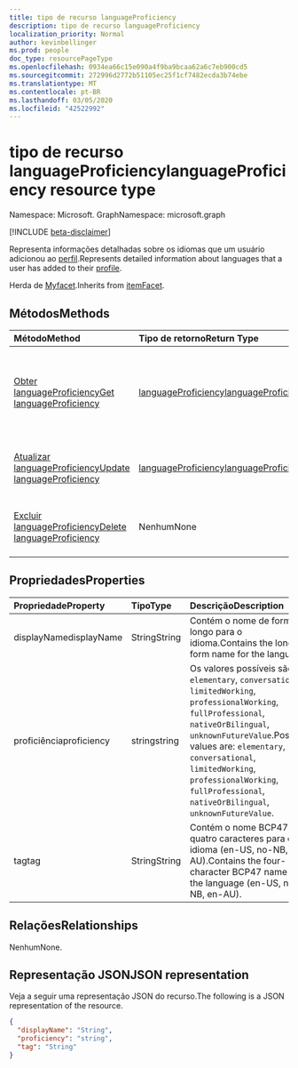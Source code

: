 ```yaml
---
title: tipo de recurso languageProficiency
description: tipo de recurso languageProficiency
localization_priority: Normal
author: kevinbellinger
ms.prod: people
doc_type: resourcePageType
ms.openlocfilehash: 0934ea66c15e090a4f9ba9bcaa62a6c7eb900cd5
ms.sourcegitcommit: 272996d2772b51105ec25f1cf7482ecda3b74ebe
ms.translationtype: MT
ms.contentlocale: pt-BR
ms.lasthandoff: 03/05/2020
ms.locfileid: "42522992"
---
```

# <a name="languageproficiency-resource-type"></a><span data-ttu-id="a7403-103">tipo de recurso languageProficiency</span><span class="sxs-lookup"><span data-stu-id="a7403-103">languageProficiency resource type</span></span>

<span data-ttu-id="a7403-104">Namespace: Microsoft. Graph</span><span class="sxs-lookup"><span data-stu-id="a7403-104">Namespace: microsoft.graph</span></span>

[!INCLUDE [beta-disclaimer](../../includes/beta-disclaimer.md)]

<span data-ttu-id="a7403-105">Representa informações detalhadas sobre os idiomas que um usuário adicionou ao [perfil](profile.md).</span><span class="sxs-lookup"><span data-stu-id="a7403-105">Represents detailed information about languages that a user has added to their [profile](profile.md).</span></span>

<span data-ttu-id="a7403-106">Herda de [Myfacet](itemFacet.md).</span><span class="sxs-lookup"><span data-stu-id="a7403-106">Inherits from [itemFacet](itemFacet.md).</span></span>

## <a name="methods"></a><span data-ttu-id="a7403-107">Métodos</span><span class="sxs-lookup"><span data-stu-id="a7403-107">Methods</span></span>

| <span data-ttu-id="a7403-108">Método</span><span class="sxs-lookup"><span data-stu-id="a7403-108">Method</span></span>                                                       | <span data-ttu-id="a7403-109">Tipo de retorno</span><span class="sxs-lookup"><span data-stu-id="a7403-109">Return Type</span></span>                                   | <span data-ttu-id="a7403-110">Descrição</span><span class="sxs-lookup"><span data-stu-id="a7403-110">Description</span></span>                                                      | 
|:-------------------------------------------------------------|:----------------------------------------------|:-----------------------------------------------------------------|
| [<span data-ttu-id="a7403-111">Obter languageProficiency</span><span class="sxs-lookup"><span data-stu-id="a7403-111">Get languageProficiency</span></span>](../api/languageproficiency-get.md) | [<span data-ttu-id="a7403-112">languageProficiency</span><span class="sxs-lookup"><span data-stu-id="a7403-112">languageProficiency</span></span>](languageproficiency.md) | <span data-ttu-id="a7403-113">Leia as propriedades e os relacionamentos de um objeto **languageProficiency** .</span><span class="sxs-lookup"><span data-stu-id="a7403-113">Read the properties and relationships of a **languageProficiency** object.</span></span> |
| [<span data-ttu-id="a7403-114">Atualizar languageProficiency</span><span class="sxs-lookup"><span data-stu-id="a7403-114">Update languageProficiency</span></span>](../api/languageproficiency-update.md)               | [<span data-ttu-id="a7403-115">languageProficiency</span><span class="sxs-lookup"><span data-stu-id="a7403-115">languageProficiency</span></span>](languageproficiency.md) | <span data-ttu-id="a7403-116">Atualizar um objeto **languageProficiency** .</span><span class="sxs-lookup"><span data-stu-id="a7403-116">Update a **languageProficiency** object.</span></span>                               |
| [<span data-ttu-id="a7403-117">Excluir languageProficiency</span><span class="sxs-lookup"><span data-stu-id="a7403-117">Delete languageProficiency</span></span>](../api/languageproficiency-delete.md)               | <span data-ttu-id="a7403-118">Nenhum</span><span class="sxs-lookup"><span data-stu-id="a7403-118">None</span></span>                                          | <span data-ttu-id="a7403-119">Excluir um objeto **languageProficiency** .</span><span class="sxs-lookup"><span data-stu-id="a7403-119">Delete a **languageProficiency** object.</span></span>                               |

## <a name="properties"></a><span data-ttu-id="a7403-120">Propriedades</span><span class="sxs-lookup"><span data-stu-id="a7403-120">Properties</span></span>

| <span data-ttu-id="a7403-121">Propriedade</span><span class="sxs-lookup"><span data-stu-id="a7403-121">Property</span></span>     | <span data-ttu-id="a7403-122">Tipo</span><span class="sxs-lookup"><span data-stu-id="a7403-122">Type</span></span>        | <span data-ttu-id="a7403-123">Descrição</span><span class="sxs-lookup"><span data-stu-id="a7403-123">Description</span></span>                                                                                                                                                 |
|:-------------|:------------|:------------------------------------------------------------------------------------------------------------------------------------------------------------|
|<span data-ttu-id="a7403-124">displayName</span><span class="sxs-lookup"><span data-stu-id="a7403-124">displayName</span></span>   |<span data-ttu-id="a7403-125">String</span><span class="sxs-lookup"><span data-stu-id="a7403-125">String</span></span>       | <span data-ttu-id="a7403-126">Contém o nome de formato longo para o idioma.</span><span class="sxs-lookup"><span data-stu-id="a7403-126">Contains the long-form name for the language.</span></span>                                                                                                   |
|<span data-ttu-id="a7403-127">proficiência</span><span class="sxs-lookup"><span data-stu-id="a7403-127">proficiency</span></span>   |<span data-ttu-id="a7403-128">string</span><span class="sxs-lookup"><span data-stu-id="a7403-128">string</span></span>       | <span data-ttu-id="a7403-129">Os valores possíveis são: `elementary`, `conversational`, `limitedWorking`, `professionalWorking`, `fullProfessional`, `nativeOrBilingual`, `unknownFutureValue`.</span><span class="sxs-lookup"><span data-stu-id="a7403-129">Possible values are: `elementary`, `conversational`, `limitedWorking`, `professionalWorking`, `fullProfessional`, `nativeOrBilingual`, `unknownFutureValue`.</span></span>|
|<span data-ttu-id="a7403-130">tag</span><span class="sxs-lookup"><span data-stu-id="a7403-130">tag</span></span>           |<span data-ttu-id="a7403-131">String</span><span class="sxs-lookup"><span data-stu-id="a7403-131">String</span></span>       | <span data-ttu-id="a7403-132">Contém o nome BCP47 de quatro caracteres para o idioma (en-US, no-NB, en-AU).</span><span class="sxs-lookup"><span data-stu-id="a7403-132">Contains the four-character BCP47 name for the language (en-US, no-NB, en-AU).</span></span>                                                                                  |

## <a name="relationships"></a><span data-ttu-id="a7403-133">Relações</span><span class="sxs-lookup"><span data-stu-id="a7403-133">Relationships</span></span>

<span data-ttu-id="a7403-134">Nenhum</span><span class="sxs-lookup"><span data-stu-id="a7403-134">None.</span></span>

## <a name="json-representation"></a><span data-ttu-id="a7403-135">Representação JSON</span><span class="sxs-lookup"><span data-stu-id="a7403-135">JSON representation</span></span>

<span data-ttu-id="a7403-136">Veja a seguir uma representação JSON do recurso.</span><span class="sxs-lookup"><span data-stu-id="a7403-136">The following is a JSON representation of the resource.</span></span> 

<!-- {
  "blockType": "resource",
  "optionalProperties": [

  ],
  "@odata.type": "microsoft.graph.languageProficiency",
  "baseType": ""
}-->

```json
{
  "displayName": "String",
  "proficiency": "string",
  "tag": "String"
}
```

<!-- uuid: 16cd6b66-4b1a-43a1-adaf-3a886856ed98
2019-02-04 14:57:30 UTC -->
<!-- {
  "type": "#page.annotation",
  "description": "languageProficiency resource",
  "keywords": "",
  "section": "documentation",
  "tocPath": ""
}-->
